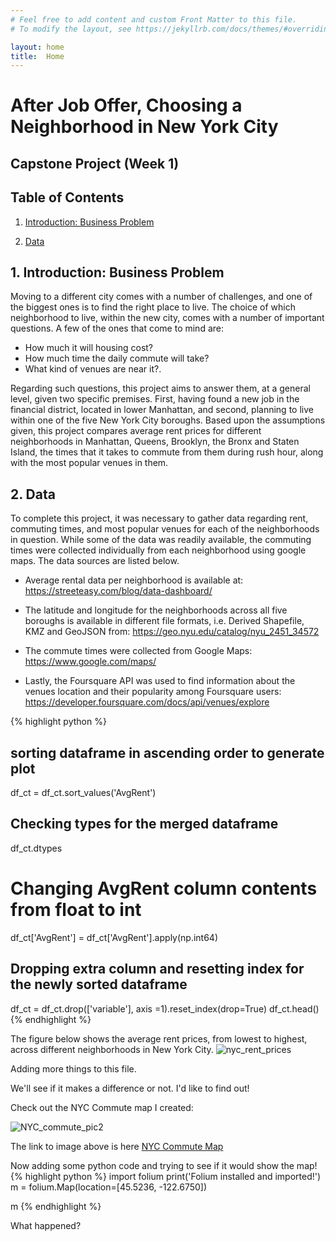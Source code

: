 ```yaml
---
# Feel free to add content and custom Front Matter to this file.
# To modify the layout, see https://jekyllrb.com/docs/themes/#overriding-theme-defaults

layout: home
title:  Home
---
```


# **After Job Offer, Choosing a Neighborhood in New York City**
## **Capstone Project (Week 1)**

## Table of Contents
1. [Introduction: Business Problem](#introduction)

2. [Data](#Data)

## 1. Introduction: Business Problem <a name="introduction"></a>

Moving to a different city comes with a number of challenges, and one of the biggest ones is to find the right place to live.  The choice of which neighborhood to live, within the new city, comes with a number of important questions. A few of the ones that come to mind are: 
* How much it will housing cost? 
* How much time the daily commute will take? 
* What kind of venues are near it?.  

Regarding such questions, this project aims to answer them, at a general level, given two specific premises. First, having found a new job in the financial district, located in lower Manhattan, and second, planning to live within one of the five New York City boroughs.
Based upon the assumptions given, this project compares average rent prices for different neighborhoods in Manhattan, Queens,  Brooklyn, the Bronx and Staten Island, the times that it takes to commute from them during rush hour, along with the most popular venues in them.


## 2. Data <a name="Data"></a>

To complete this project, it was necessary to gather data regarding rent, commuting times, and most popular venues for each of the neighborhoods in question.  While some of the data was readily available, the commuting times were collected individually from each neighborhood using google maps.  The data sources are listed below.

* Average rental data per neighborhood is available at:
<https://streeteasy.com/blog/data-dashboard/>

* The latitude and longitude for the neighborhoods across all five boroughs is available in different file formats, i.e. Derived Shapefile, KMZ and GeoJSON from:
<https://geo.nyu.edu/catalog/nyu_2451_34572>

* The commute times were collected from Google Maps:
<https://www.google.com/maps/>

* Lastly, the Foursquare API was used to find information about the venues location and their popularity among Foursquare users:
<https://developer.foursquare.com/docs/api/venues/explore>

{% highlight python %}
## sorting dataframe in ascending order to generate plot
df_ct = df_ct.sort_values('AvgRent')

## Checking types for the merged dataframe
df_ct.dtypes

# Changing AvgRent column contents from float to int 
df_ct['AvgRent'] = df_ct['AvgRent'].apply(np.int64)

## Dropping extra column and resetting index for the newly sorted dataframe
df_ct = df_ct.drop(['variable'], axis =1).reset_index(drop=True)
df_ct.head()
{% endhighlight %}


The figure below shows the average rent prices, from lowest to highest, across different neighborhoods in New York City.
![nyc_rent_prices](https://user-images.githubusercontent.com/51925289/64658985-63b51600-d3ee-11e9-83f4-2f3508ab9896.png)


Adding more things to this file.

We'll see if it makes a difference or not. I'd like to find out!

Check out the NYC Commute map I created:

![NYC_commute_pic2](https://user-images.githubusercontent.com/51925289/64222030-a70a0480-ce83-11e9-910d-61fa7f83bc39.JPG)

The link to image above is here [NYC Commute Map][NYC_commute]

[NYC_commute]: /NYC_commute


Now adding some python code and trying to see if it would show the map!
{% highlight python %}
import folium
print('Folium installed and imported!')
m = folium.Map(location=[45.5236, -122.6750])

m
{% endhighlight %}

What happened?
